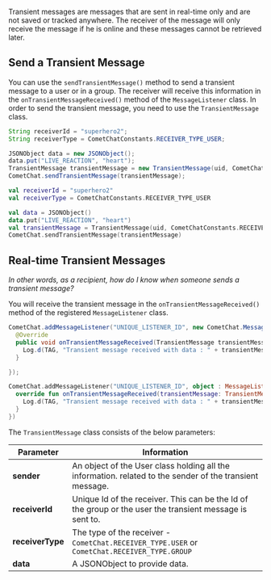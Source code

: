 Transient messages are messages that are sent in real-time only and are not saved or tracked anywhere. The receiver of the message will only receive the message if he is online and these messages cannot be retrieved later.

## Send a Transient Message

You can use the `sendTransientMessage()` method to send a transient message to a user or in a group. The receiver will receive this information in the `onTransientMessageReceived()` method of the `MessageListener` class. In order to send the transient message, you need to use the `TransientMessage` class.

```java
String receiverId = "superhero2";
String receiverType = CometChatConstants.RECEIVER_TYPE_USER;

JSONObject data = new JSONObject();
data.put("LIVE_REACTION", "heart");
TransientMessage transientMessage = new TransientMessage(uid, CometChatConstants.RECEIVER_TYPE_USER, data);
CometChat.sendTransientMessage(transientMessage);
```

```kotlin
val receiverId = "superhero2"
val receiverType = CometChatConstants.RECEIVER_TYPE_USER

val data = JSONObject()
data.put("LIVE_REACTION", "heart")
val transientMessage = TransientMessage(uid, CometChatConstants.RECEIVER_TYPE_USER, data)
CometChat.sendTransientMessage(transientMessage)
```



## Real-time Transient Messages

_In other words, as a recipient, how do I know when someone sends a transient message?_

You will receive the transient message in the `onTransientMessageReceived()` method of the registered `MessageListener` class.

```java
CometChat.addMessageListener("UNIQUE_LISTENER_ID", new CometChat.MessageListener() {
  @Override
  public void onTransientMessageReceived(TransientMessage transientMessage) {
    Log.d(TAG, "Transient message received with data : " + transientMessage.getData());  
  }

});
```

```kotlin
CometChat.addMessageListener("UNIQUE_LISTENER_ID", object : MessageListener() {
  override fun onTransientMessageReceived(transientMessage: TransientMessage) {
    Log.d(TAG, "Transient message received with data : " + transientMessage.data)
  }
})
```



The `TransientMessage` class consists of the below parameters:

| Parameter | Information | 
| ---- | ---- | 
| **sender** | An object of the User class holding all the information. related to the sender of the transient message. | 
| **receiverId** | Unique Id of the receiver. This can be the Id of the group or the user the transient message is sent to. | 
| **receiverType** | The type of the receiver - `CometChat.RECEIVER_TYPE.USER` or `CometChat.RECEIVER_TYPE.GROUP` | 
| **data** | A JSONObject to provide data. | 
